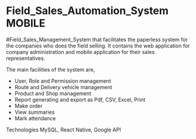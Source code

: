 ﻿# Field_Sales_Automation_System MOBILE

 #Field_Sales_Management_System that facilitates the paperless system for the companies who does the field selling. It contains the web application for company administration and mobile application for their sales representatives.

The main facilities of the system are,
- User, Role and Permission management
- Route and Delivery vehicle management
- Product and Shop management
- Report generating and export as Pdf, CSV, Excel, Print
- Make order
- View summaries
- Mark attendance

Technologies
 MySQL, React Native, Google API
